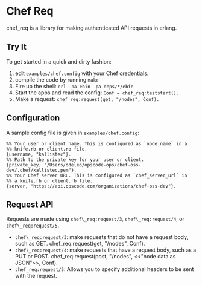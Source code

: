 # Chef Req

chef\_req is a library for making authenticated API requests in erlang.

## Try It
To get started in a quick and dirty fashion:
1. edit `examples/chef.config` with your Chef credentials.
2. compile the code by running `make`
3. Fire up the shell: `erl -pa ebin -pa deps/*/ebin`
4. Start the apps and read the config: `Conf = chef_req:teststart().`
5. Make a request: `chef_req:request(get, "/nodes", Conf).`

## Configuration
A sample config file is given in `examples/chef.config`:

    %% Your user or client name. This is configured as `node_name` in a
    %% knife.rb or client.rb file.
    {username, "kallistec"}.
    %% Path to the private key for your user or client.
    {private_key, "/Users/ddeleo/opscode-ops/chef-oss-dev/.chef/kallistec.pem"}.
    %% Your Chef server URL. This is configured as `chef_server_url` in
    %% a knife.rb or client.rb file.
    {server, "https://api.opscode.com/organizations/chef-oss-dev"}.

## Request API
Requests are made using `chef\_req:request/3`, `chef\_req:request/4`, or 
`chef\_req:request/5`.

* `chef\_req:request/3`: make requests that do not have a request body,
  such as GET.
        chef_req:request(get, "/nodes", Conf).
* `chef\_req:request/4`: make requests that have a request body, such as
  a PUT or POST.
        chef_req:request(post, "/nodes", <<"node data as JSON">>, Conf).
* `chef_req:request/5`: Allows you to specify additional headers to be
  sent with the request.

